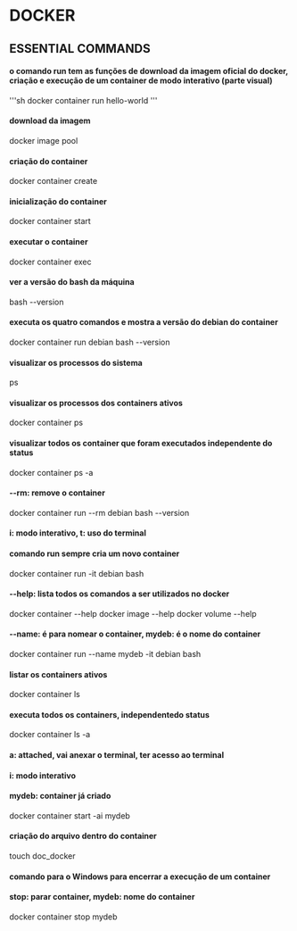 # DOCKER

## ESSENTIAL COMMANDS

#### o comando run tem as funções de download da imagem oficial do docker, criação e execução de um container de modo interativo (parte visual)
'''sh
docker container run hello-world
'''

#### download da imagem
docker image pool

#### criação do container
docker container create

#### inicialização do container
docker container start

#### executar o container
docker container exec

#### ver a versão do bash da máquina
bash --version

#### executa os quatro comandos e mostra a versão do debian do container
docker container run debian bash --version

#### visualizar os processos do sistema
ps

#### visualizar os processos dos containers ativos
docker container ps

#### visualizar todos os container que foram executados independente do status
docker container ps -a

#### --rm: remove o container
docker container run --rm debian bash --version

#### i: modo interativo, t: uso do terminal
#### comando run sempre cria um novo container
docker container run -it debian bash

#### --help: lista todos os comandos a ser utilizados no docker
docker container --help
docker image --help
docker volume --help

####  --name: é para nomear o container, mydeb: é o nome do container
docker container run --name mydeb -it debian bash

#### listar os containers ativos
docker container ls

#### executa todos os containers, independentedo status
docker container ls -a

#### a: attached, vai anexar o terminal, ter acesso ao terminal
#### i: modo interativo
#### mydeb: container já criado
docker container start -ai mydeb

#### criação do arquivo dentro do container
touch doc_docker

#### comando para o Windows para encerrar a execução de um container
#### stop: parar container, mydeb: nome do container
docker container stop mydeb
